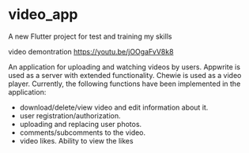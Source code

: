 # video_app

A new Flutter project for test and training my skills

video demontration
https://youtu.be/jOOgaFvV8k8

An application for uploading and watching videos by users.
Appwrite is used as a server with extended functionality.
Chewie is used as a video player.
Currently, the following functions have been implemented in the application:
- download/delete/view video and edit information about it.
- user registration/authorization.
- uploading and replacing user photos.
- comments/subcomments to the video.
- video likes. Ability to view the likes
